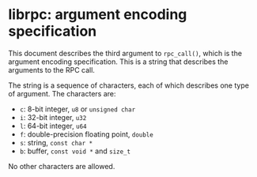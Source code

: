# librpc: argument encoding specification

This document describes the third argument to `rpc_call()`, which is the
argument encoding specification. This is a string that describes the
arguments to the RPC call.

The string is a sequence of characters, each of which describes one type
of argument. The characters are:

- `c`: 8-bit integer, `u8` or `unsigned char`
- `i`: 32-bit integer, `u32`
- `l`: 64-bit integer, `u64`
- `f`: double-precision floating point, `double`
- `s`: string, `const char *`
- `b`: buffer, `const void *` and `size_t`

No other characters are allowed.
